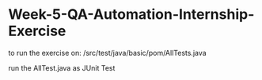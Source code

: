 # Week-5-QA-Automation-Internship-Exercise

to run the exercise on:
  /src/test/java/basic/pom/AllTests.java

run the AllTest.java as JUnit Test
